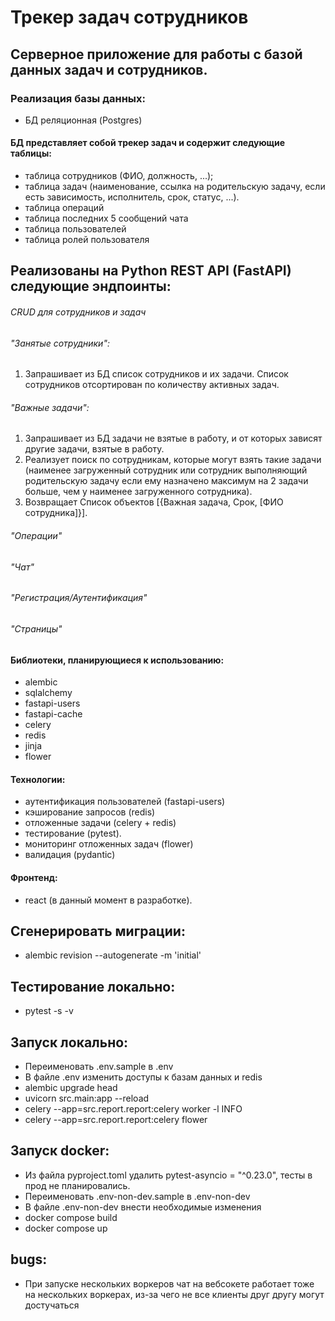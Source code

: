 # Трекер задач сотрудников

## Серверное приложение для работы с базой данных задач и сотрудников. 

### Реализация базы данных:

+ БД реляционная  (Postgres)

#### БД представляет собой трекер задач и содержит следующие таблицы:

+ таблица сотрудников (ФИО, должность, ...);
+ таблица задач (наименование, ссылка на родительскую задачу, если есть зависимость, исполнитель, срок, статус, ...).
+ таблица операций
+ таблица последних 5 сообщений чата
+ таблица пользователей
+ таблица ролей пользователя

## Реализованы на Python REST API (FastAPI) следующие эндпоинты:

###### CRUD для сотрудников и задач

###### "Занятые сотрудники": 
1) Запрашивает из БД список сотрудников и их задачи.
Список сотрудников отсортирован по количеству активных задач.

###### "Важные задачи": 
1) Запрашивает из БД задачи не взятые в работу, и от которых зависят другие задачи, взятые в работу.
2) Реализует поиск по сотрудникам, которые могут взять такие задачи 
(наименее загруженный сотрудник или сотрудник выполняющий родительскую задачу если ему назначено 
максимум на 2 задачи больше, чем у наименее загруженного сотрудника).
3) Возвращает Список объектов [{Важная задача, Срок, [ФИО сотрудника]}].

###### "Операции"
###### "Чат"
###### "Регистрация/Аутентификация"
###### "Страницы" 

#### Библиотеки, планирующиеся к использованию:
+ alembic
+ sqlalchemy
+ fastapi-users
+ fastapi-cache
+ celery
+ redis
+ jinja
+ flower

#### Технологии:
+ аутентификация пользователей (fastapi-users)
+ кэширование запросов (redis)
+ отложенные задачи (celery + redis)
+ тестирование (pytest).
+ мониторинг отложенных задач (flower)
+ валидация (pydantic)

#### Фронтенд:
+ react (в данный момент в разработке).

## Сгенерировать миграции:
+  alembic revision --autogenerate -m 'initial'

## Тестирование локально:
+ pytest -s -v

## Запуск локально:
+ Переименовать .env.sample в .env
+ В файле .env изменить доступы к базам данных и redis
+ alembic upgrade head
+ uvicorn src.main:app --reload
+ celery --app=src.report.report:celery worker -l INFO
+ celery --app=src.report.report:celery flower

## Запуск docker:
+ Из файла pyproject.toml удалить pytest-asyncio = "^0.23.0", тесты в прод не планировались.
+ Переименовать .env-non-dev.sample в .env-non-dev
+ В файле .env-non-dev внести необходимые изменения
+ docker compose build
+ docker compose up

## bugs:
+ При запуске нескольких воркеров чат на вебсокете работает тоже на нескольких воркерах, 
из-за чего не все клиенты друг другу могут достучаться